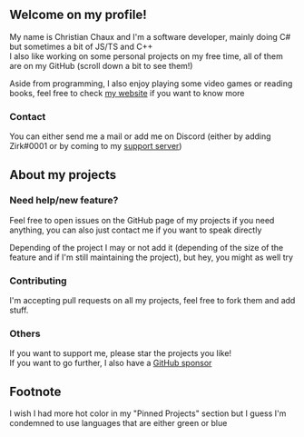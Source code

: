 ## Welcome on my profile!

My name is Christian Chaux and I'm a software developer, mainly doing C# but sometimes a bit of JS/TS and C++\
I also like working on some personal projects on my free time, all of them are on my GitHub (scroll down a bit to see them!)

Aside from programming, I also enjoy playing some video games or reading books, feel free to check [my website](https://zirk.eu/) if you want to know more

### Contact
You can either send me a mail or add me on Discord (either by adding Zirk#0001 or by coming to my [support server](https://discord.gg/H6wMRYV))

## About my projects

### Need help/new feature?
Feel free to open issues on the GitHub page of my projects if you need anything, you can also just contact me if you want to speak directly

Depending of the project I may or not add it (depending of the size of the feature and if I'm still maintaining the project), but hey, you might as well try

### Contributing
I'm accepting pull requests on all my projects, feel free to fork them and add stuff.

### Others
If you want to support me, please star the projects you like!\
If you want to go further, I also have a [GitHub sponsor](https://github.com/sponsors/Xwilarg/)

## Footnote
I wish I had more hot color in my "Pinned Projects" section but I guess I'm condemned to use languages that are either green or blue
